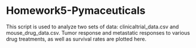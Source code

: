 # Homework5-Pymaceuticals

This script is used to analyze two sets of data: clinicaltrial_data.csv and mouse_drug_data.csv. Tumor response and metastatic responses to various drug treatments, as well as survival rates are plotted here.
